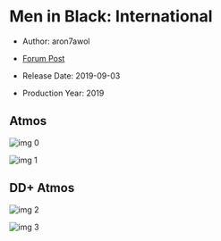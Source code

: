 # Men in Black: International

* Author: aron7awol

* [Forum Post](https://www.avsforum.com/threads/bass-eq-for-filtered-movies.2995212/post-58448158)

* Release Date: 2019-09-03
* Production Year: 2019

## Atmos

![img 0](https://i.imgur.com/8Llqg9s.jpg)

![img 1](https://i.imgur.com/1mi4YUK.png)

## DD+ Atmos

![img 2](https://i.imgur.com/P7Pfjz1.jpg)

![img 3](https://i.imgur.com/h6VyHYC.png)

